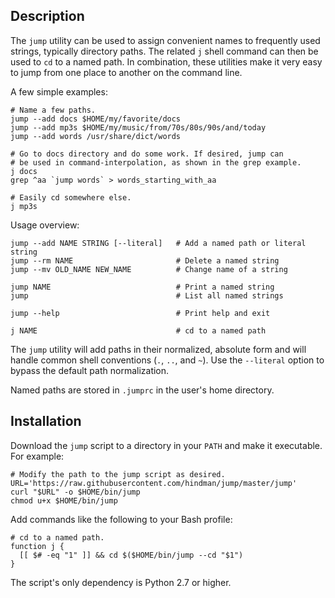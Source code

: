 ## Description ##

The `jump` utility can be used to assign convenient names to frequently used
strings, typically directory paths. The related `j` shell command can then be
used to `cd` to a named path. In combination, these utilities make it very easy
to jump from one place to another on the command line.

A few simple examples:

    # Name a few paths.
    jump --add docs $HOME/my/favorite/docs
    jump --add mp3s $HOME/my/music/from/70s/80s/90s/and/today
    jump --add words /usr/share/dict/words

    # Go to docs directory and do some work. If desired, jump can
    # be used in command-interpolation, as shown in the grep example.
    j docs
    grep ^aa `jump words` > words_starting_with_aa

    # Easily cd somewhere else.
    j mp3s
    
Usage overview:

    jump --add NAME STRING [--literal]   # Add a named path or literal string
    jump --rm NAME                       # Delete a named string
    jump --mv OLD_NAME NEW_NAME          # Change name of a string

    jump NAME                            # Print a named string
    jump                                 # List all named strings

    jump --help                          # Print help and exit

    j NAME                               # cd to a named path

The `jump` utility will add paths in their normalized, absolute form and will
handle common shell conventions (`.`, `..`, and `~`). Use the `--literal`
option to bypass the default path normalization.

Named paths are stored in `.jumprc` in the user's home directory.


## Installation ##

Download the `jump` script to a directory in your `PATH` and make it
executable. For example:

    # Modify the path to the jump script as desired.
    URL='https://raw.githubusercontent.com/hindman/jump/master/jump'
    curl "$URL" -o $HOME/bin/jump
    chmod u+x $HOME/bin/jump

Add commands like the following to your Bash profile:

    # cd to a named path.
    function j {
      [[ $# -eq "1" ]] && cd $($HOME/bin/jump --cd "$1")
    }

The script's only dependency is Python 2.7 or higher.


